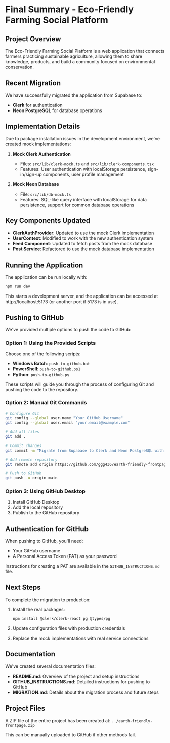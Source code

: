 # Final Summary - Eco-Friendly Farming Social Platform

## Project Overview

The Eco-Friendly Farming Social Platform is a web application that connects farmers practicing sustainable agriculture, allowing them to share knowledge, products, and build a community focused on environmental conservation.

## Recent Migration

We have successfully migrated the application from Supabase to:
- **Clerk** for authentication
- **Neon PostgreSQL** for database operations

## Implementation Details

Due to package installation issues in the development environment, we've created mock implementations:

1. **Mock Clerk Authentication**
   - Files: `src/lib/clerk-mock.ts` and `src/lib/clerk-components.tsx`
   - Features: User authentication with localStorage persistence, sign-in/sign-up components, user profile management

2. **Mock Neon Database**
   - File: `src/lib/db-mock.ts`
   - Features: SQL-like query interface with localStorage for data persistence, support for common database operations

## Key Components Updated

- **ClerkAuthProvider**: Updated to use the mock Clerk implementation
- **UserContext**: Modified to work with the new authentication system
- **Feed Component**: Updated to fetch posts from the mock database
- **Post Service**: Refactored to use the mock database implementation

## Running the Application

The application can be run locally with:

```bash
npm run dev
```

This starts a development server, and the application can be accessed at http://localhost:5173 (or another port if 5173 is in use).

## Pushing to GitHub

We've provided multiple options to push the code to GitHub:

### Option 1: Using the Provided Scripts

Choose one of the following scripts:

- **Windows Batch**: `push-to-github.bat`
- **PowerShell**: `push-to-github.ps1`
- **Python**: `push-to-github.py`

These scripts will guide you through the process of configuring Git and pushing the code to the repository.

### Option 2: Manual Git Commands

```bash
# Configure Git
git config --global user.name "Your GitHub Username"
git config --global user.email "your.email@example.com"

# Add all files
git add .

# Commit changes
git commit -m "Migrate from Supabase to Clerk and Neon PostgreSQL with mock implementations"

# Add remote repository
git remote add origin https://github.com/ggg436/earth-friendly-frontpage-now.git

# Push to GitHub
git push -u origin main
```

### Option 3: Using GitHub Desktop

1. Install GitHub Desktop
2. Add the local repository
3. Publish to the GitHub repository

## Authentication for GitHub

When pushing to GitHub, you'll need:
- Your GitHub username
- A Personal Access Token (PAT) as your password

Instructions for creating a PAT are available in the `GITHUB_INSTRUCTIONS.md` file.

## Next Steps

To complete the migration to production:

1. Install the real packages:
   ```bash
   npm install @clerk/clerk-react pg @types/pg
   ```

2. Update configuration files with production credentials

3. Replace the mock implementations with real service connections

## Documentation

We've created several documentation files:

- **README.md**: Overview of the project and setup instructions
- **GITHUB_INSTRUCTIONS.md**: Detailed instructions for pushing to GitHub
- **MIGRATION.md**: Details about the migration process and future steps

## Project Files

A ZIP file of the entire project has been created at:
`../earth-friendly-frontpage.zip`

This can be manually uploaded to GitHub if other methods fail. 